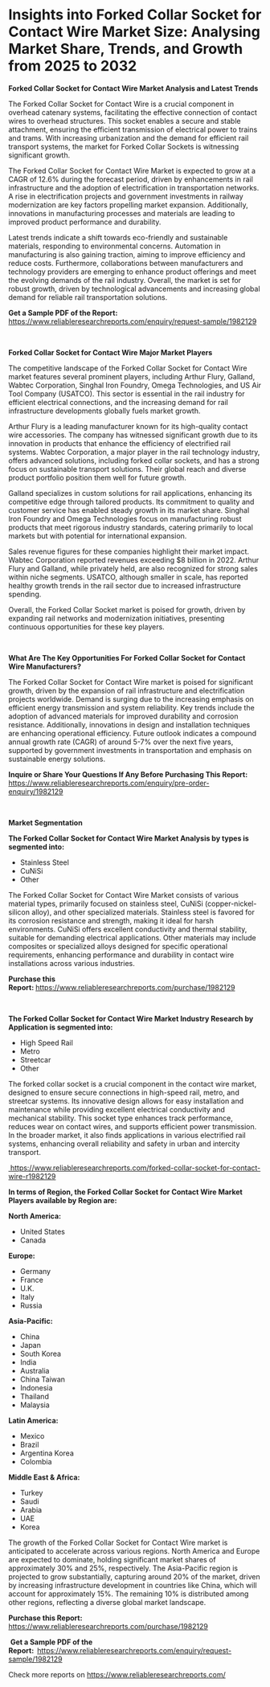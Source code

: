 <p><h1>Insights into Forked Collar Socket for Contact Wire Market Size: Analysing Market Share, Trends, and Growth from 2025 to 2032</h1></p><p><strong>Forked Collar Socket for Contact Wire Market Analysis and Latest Trends</strong></p>
<p><p>The Forked Collar Socket for Contact Wire is a crucial component in overhead catenary systems, facilitating the effective connection of contact wires to overhead structures. This socket enables a secure and stable attachment, ensuring the efficient transmission of electrical power to trains and trams. With increasing urbanization and the demand for efficient rail transport systems, the market for Forked Collar Sockets is witnessing significant growth.</p><p>The Forked Collar Socket for Contact Wire Market is expected to grow at a CAGR of 12.6% during the forecast period, driven by enhancements in rail infrastructure and the adoption of electrification in transportation networks. A rise in electrification projects and government investments in railway modernization are key factors propelling market expansion. Additionally, innovations in manufacturing processes and materials are leading to improved product performance and durability.</p><p>Latest trends indicate a shift towards eco-friendly and sustainable materials, responding to environmental concerns. Automation in manufacturing is also gaining traction, aiming to improve efficiency and reduce costs. Furthermore, collaborations between manufacturers and technology providers are emerging to enhance product offerings and meet the evolving demands of the rail industry. Overall, the market is set for robust growth, driven by technological advancements and increasing global demand for reliable rail transportation solutions.</p></p>
<p><strong>Get a Sample PDF of the Report:&nbsp;</strong> <a href="https://www.reliableresearchreports.com/enquiry/request-sample/1982129?utm_campaign=2734&utm_medium=2&utm_source=Github&utm_content=ia&utm_term=28032025&utm_id=forked-collar-socket-for-contact-wire">https://www.reliableresearchreports.com/enquiry/request-sample/1982129</a></p>
<p>&nbsp;</p>
<p><strong>Forked Collar Socket for Contact Wire Major Market Players</strong></p>
<p><p>The competitive landscape of the Forked Collar Socket for Contact Wire market features several prominent players, including Arthur Flury, Galland, Wabtec Corporation, Singhal Iron Foundry, Omega Technologies, and US Air Tool Company (USATCO). This sector is essential in the rail industry for efficient electrical connections, and the increasing demand for rail infrastructure developments globally fuels market growth.</p><p>Arthur Flury is a leading manufacturer known for its high-quality contact wire accessories. The company has witnessed significant growth due to its innovation in products that enhance the efficiency of electrified rail systems. Wabtec Corporation, a major player in the rail technology industry, offers advanced solutions, including forked collar sockets, and has a strong focus on sustainable transport solutions. Their global reach and diverse product portfolio position them well for future growth.</p><p>Galland specializes in custom solutions for rail applications, enhancing its competitive edge through tailored products. Its commitment to quality and customer service has enabled steady growth in its market share. Singhal Iron Foundry and Omega Technologies focus on manufacturing robust products that meet rigorous industry standards, catering primarily to local markets but with potential for international expansion.</p><p>Sales revenue figures for these companies highlight their market impact. Wabtec Corporation reported revenues exceeding $8 billion in 2022. Arthur Flury and Galland, while privately held, are also recognized for strong sales within niche segments. USATCO, although smaller in scale, has reported healthy growth trends in the rail sector due to increased infrastructure spending.</p><p>Overall, the Forked Collar Socket market is poised for growth, driven by expanding rail networks and modernization initiatives, presenting continuous opportunities for these key players.</p></p>
<p>&nbsp;</p>
<p><strong>What Are The Key Opportunities For Forked Collar Socket for Contact Wire Manufacturers?</strong></p>
<p><p>The Forked Collar Socket for Contact Wire market is poised for significant growth, driven by the expansion of rail infrastructure and electrification projects worldwide. Demand is surging due to the increasing emphasis on efficient energy transmission and system reliability. Key trends include the adoption of advanced materials for improved durability and corrosion resistance. Additionally, innovations in design and installation techniques are enhancing operational efficiency. Future outlook indicates a compound annual growth rate (CAGR) of around 5-7% over the next five years, supported by government investments in transportation and emphasis on sustainable energy solutions.</p></p>
<p><strong>Inquire or Share Your Questions If Any Before Purchasing This Report:</strong> <a href="https://www.reliableresearchreports.com/enquiry/pre-order-enquiry/1982129?utm_campaign=2734&utm_medium=2&utm_source=Github&utm_content=ia&utm_term=28032025&utm_id=forked-collar-socket-for-contact-wire">https://www.reliableresearchreports.com/enquiry/pre-order-enquiry/1982129</a></p>
<p>&nbsp;</p>
<p><strong>Market Segmentation</strong></p>
<p><strong>The Forked Collar Socket for Contact Wire Market Analysis by types is segmented into:</strong></p>
<p><ul><li>Stainless Steel</li><li>CuNiSi</li><li>Other</li></ul></p>
<p><p>The Forked Collar Socket for Contact Wire Market consists of various material types, primarily focused on stainless steel, CuNiSi (copper-nickel-silicon alloy), and other specialized materials. Stainless steel is favored for its corrosion resistance and strength, making it ideal for harsh environments. CuNiSi offers excellent conductivity and thermal stability, suitable for demanding electrical applications. Other materials may include composites or specialized alloys designed for specific operational requirements, enhancing performance and durability in contact wire installations across various industries.</p></p>
<p><strong>Purchase this Report:&nbsp;</strong><a href="https://www.reliableresearchreports.com/purchase/1982129?utm_campaign=2734&utm_medium=2&utm_source=Github&utm_content=ia&utm_term=28032025&utm_id=forked-collar-socket-for-contact-wire">https://www.reliableresearchreports.com/purchase/1982129</a></p>
<p>&nbsp;</p>
<p><strong>The Forked Collar Socket for Contact Wire Market Industry Research by Application is segmented into:</strong></p>
<p><ul><li>High Speed Rail</li><li>Metro</li><li>Streetcar</li><li>Other</li></ul></p>
<p><p>The forked collar socket is a crucial component in the contact wire market, designed to ensure secure connections in high-speed rail, metro, and streetcar systems. Its innovative design allows for easy installation and maintenance while providing excellent electrical conductivity and mechanical stability. This socket type enhances track performance, reduces wear on contact wires, and supports efficient power transmission. In the broader market, it also finds applications in various electrified rail systems, enhancing overall reliability and safety in urban and intercity transport.</p></p>
<p><a href="https://www.reliableresearchreports.com/forked-collar-socket-for-contact-wire-r1982129?utm_campaign=2734&utm_medium=2&utm_source=Github&utm_content=ia&utm_term=28032025&utm_id=forked-collar-socket-for-contact-wire">&nbsp;https://www.reliableresearchreports.com/forked-collar-socket-for-contact-wire-r1982129</a></p>
<p><strong>In terms of Region, the Forked Collar Socket for Contact Wire Market Players available by Region are:</strong></p>
<p>
    <p> <strong> North America: </strong>
        <ul>
            <li>United States</li>
            <li>Canada</li>
        </ul>
        </p> 
    <p> <strong> Europe: </strong>
        <ul>
            <li>Germany</li>
            <li>France</li>
            <li>U.K.</li>
            <li>Italy</li>
            <li>Russia</li>
        </ul>
        </p> 
    <p> <strong> Asia-Pacific: </strong>
        <ul>
            <li>China</li>
            <li>Japan</li>
            <li>South Korea</li>
            <li>India</li>
            <li>Australia</li>
            <li>China Taiwan</li>
            <li>Indonesia</li>
            <li>Thailand</li>
            <li>Malaysia</li>
        </ul>
        </p> 
    <p> <strong> Latin America: </strong>
        <ul>
            <li>Mexico</li>
            <li>Brazil</li>
            <li>Argentina Korea</li>
            <li>Colombia</li>
        </ul>
        </p> 
    <p> <strong> Middle East & Africa: </strong>
        <ul>
            <li>Turkey</li>
            <li>Saudi</li>
            <li>Arabia</li>
            <li>UAE</li>
            <li>Korea</li>
        </ul>
    </p>
    </p>
<p><p>The growth of the Forked Collar Socket for Contact Wire market is anticipated to accelerate across various regions. North America and Europe are expected to dominate, holding significant market shares of approximately 30% and 25%, respectively. The Asia-Pacific region is projected to grow substantially, capturing around 20% of the market, driven by increasing infrastructure development in countries like China, which will account for approximately 15%. The remaining 10% is distributed among other regions, reflecting a diverse global market landscape.</p></p>
<p><strong>Purchase this Report: </strong><a href="https://www.reliableresearchreports.com/purchase/1982129?utm_campaign=2734&utm_medium=2&utm_source=Github&utm_content=ia&utm_term=28032025&utm_id=forked-collar-socket-for-contact-wire">https://www.reliableresearchreports.com/purchase/1982129</a></p>
<p>&nbsp;<strong>Get a Sample PDF of the Report:&nbsp;&nbsp;</strong><a href="https://www.reliableresearchreports.com/enquiry/request-sample/1982129?utm_campaign=2734&utm_medium=2&utm_source=Github&utm_content=ia&utm_term=28032025&utm_id=forked-collar-socket-for-contact-wire">https://www.reliableresearchreports.com/enquiry/request-sample/1982129</a></p>
<p><strong></strong></p>
<p>Check more reports on <a href="https://www.reliableresearchreports.com/?utm_campaign=2734&utm_medium=2&utm_source=Github&utm_content=ia&utm_term=28032025&utm_id=forked-collar-socket-for-contact-wire">https://www.reliableresearchreports.com/</a></p>